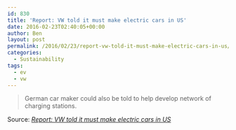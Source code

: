 ```yaml
---
id: 830
title: 'Report: VW told it must make electric cars in US'
date: 2016-02-23T02:40:05+00:00
author: Ben
layout: post
permalink: /2016/02/23/report-vw-told-it-must-make-electric-cars-in-us/
categories:
  - Sustainability
tags:
  - ev
  - vw
---
```

> German car maker could also be told to help develop network of charging stations.

Source: _[Report: VW told it must make electric cars in US](http://arstechnica.com/cars/2016/02/report-vw-told-to-make-electric-cars-in-us-as-emissions-cheat-fallout-continues/)_